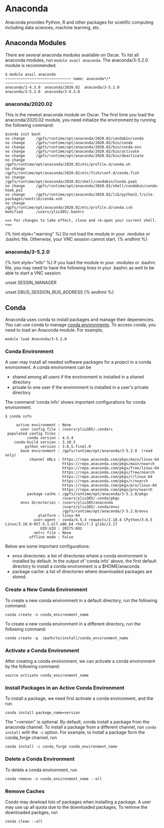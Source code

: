 # Anaconda

Anaconda provides Python, R and other packages for scietific computing including data sciences, machine learning, etc.  

## Anaconda Modules

There are several anaconda modules available on Oscar. To list all anaconda modules, run `module avail anaconda`. The anaconda/3-5.2.0 module is recommended.

```text
$ module avail anaconda
~~~~~~~~~~~~~~~~~~~~~~~~~~~~~~ name: anaconda*/* ~~~~~~~~~~~~~~~~~~~~~~~~~~~~~~~
anaconda/2-4.3.0  anaconda/2020.02  anaconda/3-5.2.0  
anaconda/2-5.3.0  anaconda/3-4.3.0  
```

### anaconda/2020.02

This is the newest anaconda module on Oscar. The first time you load the anaconda/2020.02 module, you need initialize the environment by running the following command:

```text
$conda init bash
no change     /gpfs/runtime/opt/anaconda/2020.02/condabin/conda
no change     /gpfs/runtime/opt/anaconda/2020.02/bin/conda
no change     /gpfs/runtime/opt/anaconda/2020.02/bin/conda-env
no change     /gpfs/runtime/opt/anaconda/2020.02/bin/activate
no change     /gpfs/runtime/opt/anaconda/2020.02/bin/deactivate
no change     /gpfs/runtime/opt/anaconda/2020.02/etc/profile.d/conda.sh
no change     /gpfs/runtime/opt/anaconda/2020.02/etc/fish/conf.d/conda.fish
no change     /gpfs/runtime/opt/anaconda/2020.02/shell/condabin/Conda.psm1
no change     /gpfs/runtime/opt/anaconda/2020.02/shell/condabin/conda-hook.ps1
no change     /gpfs/runtime/opt/anaconda/2020.02/lib/python3.7/site-packages/xontrib/conda.xsh
no change     /gpfs/runtime/opt/anaconda/2020.02/etc/profile.d/conda.csh
modified      /users/yliu385/.bashrc

==> For changes to take effect, close and re-open your current shell. <==

```

{% hint style="warning" %}
Do not load the module in your .modules or .bashrc file. Otherwise, your VNC session cannot start.
{% endhint %}

### anaconda/3-5.2.0

{% hint style="info" %}
If you load the module in your .modules or .bashrc file, you may need to have the following lines in your .bashrc as well to be able to start a VNC session:

unset SESSIN\_MANAGER

unset DBUS\_SESSION\_BUS\_ADDRESS
{% endhint %}

## Conda

Anaconda uses conda to install packages and manage their depenencies. You can use conda to manage [conda environments](https://docs.conda.io/projects/conda/en/latest/user-guide/tasks/manage-environments.html). To access conda, you need to load an Anaconda module. For example,

```text
module load Anaconda/3-5.2.0
```

### Conda Environment

A user may install all needed software packages for a project in a conda environment. A conda environment can be

* shared among all users if the environment is installed in a shared directory
* private to one user if the environment is installed in a user's private directory

The command 'conda info' shows important configurations for conda environment.

```text
$ conda info

     active environment : None
       user config file : /users/yliu385/.condarc
 populated config files : 
          conda version : 4.5.4
    conda-build version : 3.10.5
         python version : 3.6.5.final.0
       base environment : /gpfs/runtime/opt/anaconda/3-5.2.0  (read only)
           channel URLs : https://repo.anaconda.com/pkgs/main/linux-64
                          https://repo.anaconda.com/pkgs/main/noarch
                          https://repo.anaconda.com/pkgs/free/linux-64
                          https://repo.anaconda.com/pkgs/free/noarch
                          https://repo.anaconda.com/pkgs/r/linux-64
                          https://repo.anaconda.com/pkgs/r/noarch
                          https://repo.anaconda.com/pkgs/pro/linux-64
                          https://repo.anaconda.com/pkgs/pro/noarch
          package cache : /gpfs/runtime/opt/anaconda/3-5.2.0/pkgs
                          /users/yliu385/.conda/pkgs
       envs directories : /users/yliu385/anaconda
                          /users/yliu385/.conda/envs
                          /gpfs/runtime/opt/anaconda/3-5.2.0/envs
               platform : linux-64
             user-agent : conda/4.5.4 requests/2.18.4 CPython/3.6.5 Linux/3.10.0-957.5.1.el7.x86_64 rhel/7.3 glibc/2.17
                UID:GID : 20175:601
             netrc file : None
           offline mode : False

```

Below are some important configurations:

* envs directories: a list of directories where a conda environment is installed by default. In the output of 'conda info' above, the first default directory to install a conda environment  is a $HOME/anaconda. 
* package cache: a list of directories where downloaded packages are stored.

### Create a New Conda Environment

To create a new conda environment in a default directory, run the following command:

```text
conda create -n conda_environment_name
```

To create  a new conda environment in a different directory, run the following command:

```text
conda create -p  /path/to/install/conda_environment_name
```

### Activate a Conda Environment

After creating a conda environment, we can activate a conda environment by the following command:

```text
source activate conda_environment_name
```

### Install Packages in an Active Conda Environment

To install a package, we need first activate a conda environment, and the run

```text
conda install package_name=version
```

The "=version" is optional. By default, conda install a package from the anaconda channel. To install a package from a different channel, run `conda install` with the `-c` option. For example, to install a package form the conda\_forge channel, run

```text
conda install -c conda_forge conda_environment_name
```

### Delete a Conda Environment

To delete a conda environment, run

```text
conda remove -n conda_environment_name --all
```

### Remove Caches

Condo may dowload lots of packages when installing a package. A user may use up all quota due to the downloaded packages, To remove the downloaded packges, run

```text
conda clean --all
```


